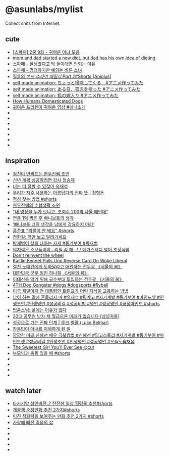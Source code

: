# @asunlabs/mylist

Collect shits from Internet.

## cute

- [[스파패] 2쿨 9화 - 귀여운 아냐 모음](https://youtu.be/_d42Com-foQ?si=Uv9awaSJAneo3w9e)
- [mom and dad started a new diet, but dad has his own idea of dieting](https://youtube.com/shorts/JhQVn_fgs3Q?si=CqFGwfjdPgzMqiCi)
- [스파패 - 잘생겼다고 막 들이대면 안되는 이유](https://youtube.com/shorts/MSwm0A-g-1c?si=Lmve9u5qb3zgG7FD)
- [스파패 - 멍청하지만 예의는 바른 소녀](https://youtube.com/shorts/OO4Mkb9PKrI?si=-1HxcBuGGnXNu0J1)
- [질투의 본드!_스파이 패밀리 Part 2_#Shorts [Aniplus]](https://youtube.com/shorts/kO9fhSrZbFw?si=nUxwmUGOQMl7Theh)
- [self made animation: ちょっと掃除してくる　#アニメ作ってみた](https://youtube.com/shorts/rPRV0CIbitQ?si=w2cyMbHKwUCjqJCh)
- [self made animation: ある日、孤児を拾った #アニメ作ってみた](https://youtube.com/shorts/J1l7JCEP1tQ?si=FtwpMwi2xUDm-dLY)
- [self made animation: 狐の嫁入り #アニメ作ってみた](https://youtube.com/shorts/zPq8VxHTa98?si=dZPk--O90taEhI_x)
- [How Humans Domesticated Dogs](https://youtube.com/shorts/jQb751yCYqE?si=7wHN5bwOW8l_a3xq)
- [귀여운 프리렌이 귀여운 영상 #애니소개](https://youtube.com/shorts/_TnpOYlSOOE?si=STQ11BGa2vS2TwtF)
- []()
- []()
- []()
- []()
- []()
- []()
- []()

## inspiration

- [정신이 번쩍드는 현우진쌤 조언](https://youtube.com/shorts/MJ2hHgqSTMs?si=71kosPnrPvxYSnJM)
- [신년 계획 성공하려면 강사 정승제](https://youtube.com/shorts/992-3XS5W-w?si=CZ5g3op-BUd4L4tR)
- [너는 더 잘할 수 있잖아 유재석](https://youtube.com/shorts/67CsrE2nyGk?si=YXDgc7UWP0LsuuTm)
- [우리가 자주 사용하는 아름답다의 진짜 뜻 | 정형돈](https://youtube.com/shorts/tXOyL_Qp1B8?si=ic-f2m5ePB17GFf8)
- [적성 찾는 방법 #shorts](https://youtube.com/shorts/-Oa2154i1hs?si=C1TLdvPv2CYeXiKB)
- [현우진쌤의 수험생활 조언](https://youtube.com/shorts/wNOhWHr3q6g?si=MbV158b2jsp6Tq8Z)
- ["내 영상을 누가 보냐고. 조회수 200씩 나올 때인데“](https://youtube.com/shorts/pCfj6sbQxNo?si=hSXP80HgTzi6RNMU)
- [연봉 1억 찍은 후 빠니보틀의 생각](https://youtube.com/shorts/GCsb2X0re0M?si=jFwvpAX9vs6TNxHy)
- [‘빠니보틀 너의 생각을 남에게 강요하지 마라’](https://youtube.com/shorts/kD29hPSL9X4?si=5Y9_vcNdsvthUKeu)
- [홍준표 "리콜이 안 돼요" #shorts](https://youtube.com/shorts/c2VMgEsrvk4?si=bqPOm5ted3C_Qldb)
- [전한길: 앞만 보고 달려가세요](https://youtube.com/shorts/-UpQ6QK1LjQ?si=UlF2mXHsVKC8PbHt)
- [박재범이 삶을 대하는 자세 #동기부여 #박재범](https://youtube.com/shorts/IfmWC2ZXYL8?si=9irQERF-RRefsibW)
- [의지력은 소모품이야...리필 좀 해...! / 메가스터디 영어 조정식쌤](https://youtu.be/gl_HMPobKTk?si=8UzD-3bH4UoPMale)
- [Don't reinvent the wheel](https://youtube.com/shorts/xzRiiXlgAWM?si=QGkYNxOOjjDUWmwG)
- [Kaitlin Bennet Pulls Uno Reverse Card On Woke Liberal](https://youtube.com/shorts/577JsXoOTlo?si=bM1PtobFgxGX95QX)
- [절친 노태건에게 도와달라고 애원하는 전두광 《서울의 봄》](https://youtube.com/shorts/ICF7pT575FY?si=HAtOrRRSo73PtKlU)
- [대한민국 군부 일진 하나회 《서울의 봄》](https://youtube.com/shorts/jD4ieltU_7g?si=dNCKQLciifRpmNgZ)
- [이태신을 막기 위해 공수부대 투입하는 전두광 《서울의 봄》](https://youtube.com/shorts/JEoRhOzgrVg?si=gJrCCqmC9X0foDql)
- [4TH Dog Gangster #dogs #dogsports #flyball](https://youtube.com/shorts/JocXA7UW0wc?si=TQgJPyVUEkFthWZI)
- [미국 재벌이자 전 대통령인 트럼프가 어린 자식을 교육하는 방법](https://youtube.com/shorts/WiqRfOKe27c?si=c6hARh64iXcc6DOf)
- [남이 하는 말에 흔들리지 마 #유재석 #핑계고 #자기계발 #동기부여 #마인드셋 #인생조언 #인생명언 #성공비결 #성공비법 #명언 #성공명언 #긍정마인드 #shorts](https://youtube.com/shorts/ZMeOawPS278?si=IdczZpdaYBkPS3tt)
- [법륜스님: 삶에는 이유가 없다](https://youtube.com/shorts/RhoP9RxgdNw?si=T1gv0AZp8_uufzOV)
- [20대 공무원 남자 제 월급으론 미래가 없습니다 [상남자들]](https://youtu.be/yV0klwAHObM?si=EcR2sJZp2Tgdueum)
- [성공으로 가는 진짜 단계 | 루크 벨말 (Luke Belmar)](https://youtube.com/shorts/txhqj7uE4ls?si=RYiExP1uiC42GdOI)
- [장동민이 아내를 이해하게 된 썰](https://youtube.com/shorts/WGIbi_aJsR8?si=L-6QRXEaSEBhVH3-)
- [깜깜한 미래 신혜선 배우 극복방법 #신혜선 #딩고스토리 #자기계발 #동기부여 #마인드셋 #성공비결 #인생조언 #인생명언 #성공명언 #오늘도슘채움](https://youtube.com/shorts/DBoMF5PdMN4?si=w-4XMf4KxS4RdvB0)
- [The Sweetest Girl You'll Ever See @cut](https://youtube.com/shorts/fd0xgIvkC0w?si=yLB6D4tPWzyZS1-R)
- [부모님과 충돌 있을 때 #shorts](https://youtube.com/shorts/6BabJF3EI7A?si=Woarv2TGd7Iq-E6y)
- []()
- []()
- []()
- []()

## watch later

- [타카기양 성인버전..? 잔잔한 일상 힐링물 추천#shorts](https://youtube.com/shorts/2xb53vTpqDA?si=inDIF0nA7me9VdA3)
- [개꿀잼 순정만화 추천 2가지#shorts](https://youtube.com/shorts/HVFo5TCfVRE?si=QQzQzq7-Fbv2nu_b)
- [미친 작화력을 보여주는 만화 추천 2가지 #shorts](https://youtube.com/shorts/89T8n_OSKuo?si=nRdt5_RUzVfteWDn)
- [사랑에 빠진 죽음의 삶](https://youtube.com/shorts/hUGHozOaExU?si=rSVY_Nn3b8ZbZFtM)
- []()
- []()
- []()
- []()
- []()
